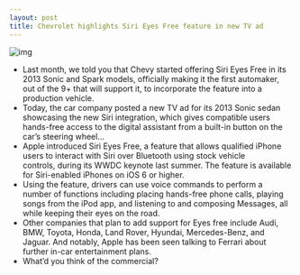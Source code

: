 ```yaml
---
layout: post
title: Chevrolet highlights Siri Eyes Free feature in new TV ad
---
```

![img](http://media.idownloadblog.com/wp-content/uploads/2013/03/chevy_sonic_siri_ad.jpg)
* Last month, we told you that Chevy started offering Siri Eyes Free in its 2013 Sonic and Spark models, officially making it the first automaker, out of the 9+ that will support it, to incorporate the feature into a production vehicle.
* Today, the car company posted a new TV ad for its 2013 Sonic sedan showcasing the new Siri integration, which gives compatible users hands-free access to the digital assistant from a built-in button on the car’s steering wheel…
* Apple introduced Siri Eyes Free, a feature that allows qualified iPhone users to interact with Siri over Bluetooth using stock vehicle controls, during its WWDC keynote last summer. The feature is available for Siri-enabled iPhones on iOS 6 or higher.
* Using the feature, drivers can use voice commands to perform a number of functions including placing hands-free phone calls, playing songs from the iPod app, and listening to and composing Messages, all while keeping their eyes on the road.
* Other companies that plan to add support for Eyes free include Audi, BMW, Toyota, Honda, Land Rover, Hyundai, Mercedes-Benz, and Jaguar. And notably, Apple has been seen talking to Ferrari about further in-car entertainment plans.
* What’d you think of the commercial?

